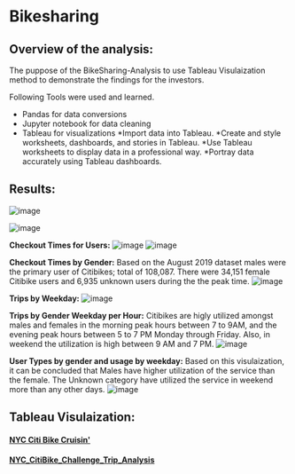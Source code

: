  # Bikesharing

## Overview of the analysis:
The puppose of the BikeSharing-Analysis to use Tableau Visulaization method to demonstrate the findings for the investors.

Following Tools were used and learned.
  * Pandas for data conversions
  * Jupyter notebook for data cleaning
  * Tableau for visualizations
     *Import data into Tableau.
     *Create and style worksheets, dashboards, and stories in Tableau.
     *Use Tableau worksheets to display data in a professional way.
     *Portray data accurately using Tableau dashboards.

## Results:
![image](https://user-images.githubusercontent.com/79486450/120937596-63899d80-c6dc-11eb-81bb-9d1d08e61af8.png)

![image](https://user-images.githubusercontent.com/79486450/120937803-8a949f00-c6dd-11eb-9e2d-6519135b7c21.png)

**Checkout Times for Users:** 
![image](https://user-images.githubusercontent.com/79486450/120939643-fd564800-c6e6-11eb-9abb-e0db7c17a360.png)
![image](https://user-images.githubusercontent.com/79486450/120937642-9c297700-c6dc-11eb-846a-4e16b5c21232.png)

**Checkout Times by Gender:** 
Based on the August 2019 dataset males were the primary user of Citibikes; total of 108,087. There were 34,151 female Citibike users and 6,935 unknown users during the the peak time.
![image](https://user-images.githubusercontent.com/79486450/120937660-afd4dd80-c6dc-11eb-866d-99208d825da9.png)

**Trips by Weekday:** 
![image](https://user-images.githubusercontent.com/79486450/120937781-646eff00-c6dd-11eb-9e0f-12f6916f9e2d.png)

**Trips by Gender Weekday per Hour:** 
Citibikes are higly utilized amongst males and females in the morning peak hours between 7 to 9AM, and the evening peak hours between 5 to 7 PM Monday through Friday. 
Also, in weekend the utilization is high between 9 AM and 7 PM.
![image](https://user-images.githubusercontent.com/79486450/120937683-cd09ac00-c6dc-11eb-85bb-b3df6df3a67f.png)

**User Types by gender and usage by weekday:** 
Based on this visulaization, it can be concluded that Males have higher utilization of the service than the female.
The Unknown category have utilized the service in weekend more than any other days.
![image](https://user-images.githubusercontent.com/79486450/120937689-d85cd780-c6dc-11eb-9640-7fda4bc760e3.png)

## Tableau Visulaization:
#### [NYC Citi Bike Cruisin'](https://public.tableau.com/app/profile/geetha.shanthibushan/viz/NYCCitiBikeCruisin/NYCCitiBike)
#### [NYC_CitiBike_Challenge_Trip_Analysis](https://public.tableau.com/app/profile/geetha.shanthibushan/viz/NYC_CitiBike_Challenge_Trip_Analysis_16230063308930/Deliverable2-Story)
